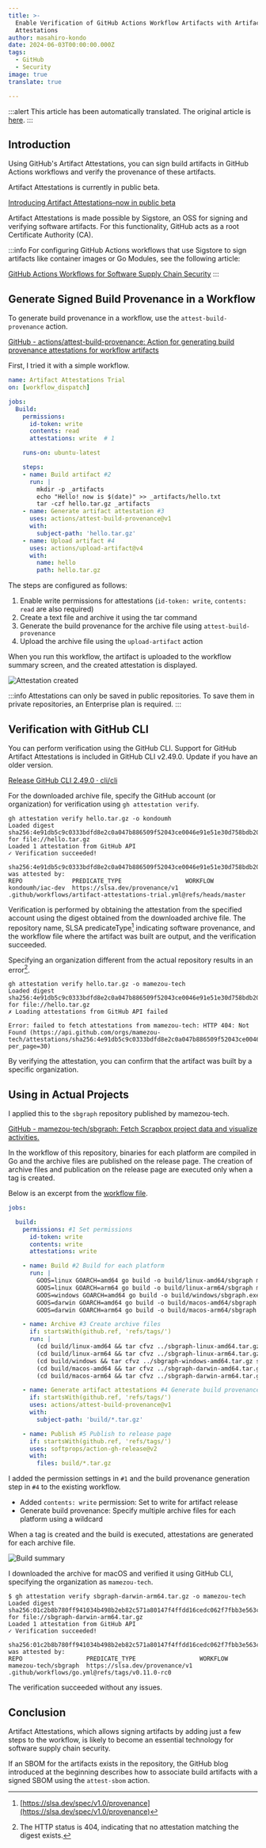 ```yaml
---
title: >-
  Enable Verification of GitHub Actions Workflow Artifacts with Artifact
  Attestations
author: masahiro-kondo
date: 2024-06-03T00:00:00.000Z
tags:
  - GitHub
  - Security
image: true
translate: true

---
```


:::alert
This article has been automatically translated.
The original article is [here](https://developer.mamezou-tech.com/blogs/2024/06/03/github-artifact-attenstations/).
:::



## Introduction
Using GitHub's Artifact Attestations, you can sign build artifacts in GitHub Actions workflows and verify the provenance of these artifacts.

Artifact Attestations is currently in public beta.

[Introducing Artifact Attestations–now in public beta](https://github.blog/2024-05-02-introducing-artifact-attestations-now-in-public-beta/)

Artifact Attestations is made possible by Sigstore, an OSS for signing and verifying software artifacts. For this functionality, GitHub acts as a root Certificate Authority (CA).

:::info
For configuring GitHub Actions workflows that use Sigstore to sign artifacts like container images or Go Modules, see the following article:

[GitHub Actions Workflows for Software Supply Chain Security](/blogs/2022/08/17/github-actions-workflows-for-software-supply-chain-security/)
:::

## Generate Signed Build Provenance in a Workflow

To generate build provenance in a workflow, use the `attest-build-provenance` action.

[GitHub - actions/attest-build-provenance: Action for generating build provenance attestations for workflow artifacts](https://github.com/actions/attest-build-provenance)

First, I tried it with a simple workflow.

```yaml:./github/workflows/artifact-attestations-trial.yml
name: Artifact Attestations Trial
on: [workflow_dispatch]

jobs:
  Build:
    permissions:
      id-token: write
      contents: read
      attestations: write  # 1

    runs-on: ubuntu-latest

    steps:
    - name: Build artifact #2
      run: |
        mkdir -p _artifacts
        echo "Hello! now is $(date)" >> _artifacts/hello.txt
        tar -czf hello.tar.gz _artifacts
    - name: Generate artifact attestation #3
      uses: actions/attest-build-provenance@v1
      with:
        subject-path: 'hello.tar.gz'
    - name: Upload artifact #4
      uses: actions/upload-artifact@v4
      with:
        name: hello
        path: hello.tar.gz
```
The steps are configured as follows:

1. Enable write permissions for attestations (`id-token: write`, `contents: read` are also required)
2. Create a text file and archive it using the tar command
3. Generate the build provenance for the archive file using `attest-build-provenance`
4. Upload the archive file using the `upload-artifact` action

When you run this workflow, the artifact is uploaded to the workflow summary screen, and the created attestation is displayed.

![Attestation created](https://i.gyazo.com/3a89f9cf86c315ded1b8ca19e55641eb.png)

:::info
Attestations can only be saved in public repositories. To save them in private repositories, an Enterprise plan is required.
:::

## Verification with GitHub CLI
You can perform verification using the GitHub CLI. Support for GitHub Artifact Attestations is included in GitHub CLI v2.49.0. Update if you have an older version.

[Release GitHub CLI 2.49.0 · cli/cli](https://github.com/cli/cli/releases/tag/v2.49.0)

For the downloaded archive file, specify the GitHub account (or organization) for verification using `gh attestation verify`.

```shell
gh attestation verify hello.tar.gz -o kondoumh    
Loaded digest sha256:4e91db5c9c0333bdfd8e2c0a047b886509f52043ce0046e91e51e30d758bdb20 for file://hello.tar.gz
Loaded 1 attestation from GitHub API
✓ Verification succeeded!

sha256:4e91db5c9c0333bdfd8e2c0a047b886509f52043ce0046e91e51e30d758bdb20 was attested by:
REPO              PREDICATE_TYPE                  WORKFLOW                                                           
kondoumh/iac-dev  https://slsa.dev/provenance/v1  .github/workflows/artifact-attestations-trial.yml@refs/heads/master
```

Verification is performed by obtaining the attestation from the specified account using the digest obtained from the downloaded archive file. The repository name, SLSA predicateType[^1] indicating software provenance, and the workflow file where the artifact was built are output, and the verification succeeded.

[^1]: [https://slsa.dev/spec/v1.0/provenance](https://slsa.dev/spec/v1.0/provenance)

Specifying an organization different from the actual repository results in an error[^2].

[^2]: The HTTP status is 404, indicating that no attestation matching the digest exists.

```shell
gh attestation verify hello.tar.gz -o mamezou-tech
Loaded digest sha256:4e91db5c9c0333bdfd8e2c0a047b886509f52043ce0046e91e51e30d758bdb20 for file://hello.tar.gz
✗ Loading attestations from GitHub API failed

Error: failed to fetch attestations from mamezou-tech: HTTP 404: Not Found (https://api.github.com/orgs/mamezou-tech/attestations/sha256:4e91db5c9c0333bdfd8e2c0a047b886509f52043ce0046e91e51e30d758bdb20?per_page=30)
```

By verifying the attestation, you can confirm that the artifact was built by a specific organization.

## Using in Actual Projects

I applied this to the `sbgraph` repository published by mamezou-tech.

[GitHub - mamezou-tech/sbgraph: Fetch Scrapbox project data and visualize activities.](https://github.com/mamezou-tech/sbgraph)

In the workflow of this repository, binaries for each platform are compiled in Go and the archive files are published on the release page. The creation of archive files and publication on the release page are executed only when a tag is created.

Below is an excerpt from the [workflow file](https://github.com/mamezou-tech/sbgraph/blob/master/.github/workflows/go.yml).

```yaml
jobs:

  build:
    permissions: #1 Set permissions
      id-token: write
      contents: write
      attestations: write

    - name: Build #2 Build for each platform
      run: |
        GOOS=linux GOARCH=amd64 go build -o build/linux-amd64/sbgraph main.go
        GOOS=linux GOARCH=arm64 go build -o build/linux-arm64/sbgraph main.go
        GOOS=windows GOARCH=amd64 go build -o build/windows/sbgraph.exe main.go
        GOOS=darwin GOARCH=amd64 go build -o build/macos-amd64/sbgraph main.go
        GOOS=darwin GOARCH=arm64 go build -o build/macos-arm64/sbgraph main.go

    - name: Archive #3 Create archive files
      if: startsWith(github.ref, 'refs/tags/')
      run: |
        (cd build/linux-amd64 && tar cfvz ../sbgraph-linux-amd64.tar.gz sbgraph)
        (cd build/linux-arm64 && tar cfvz ../sbgraph-linux-arm64.tar.gz sbgraph)
        (cd build/windows && tar cfvz ../sbgraph-windows-amd64.tar.gz sbgraph.exe)
        (cd build/macos-amd64 && tar cfvz ../sbgraph-darwin-amd64.tar.gz sbgraph)
        (cd build/macos-arm64 && tar cfvz ../sbgraph-darwin-arm64.tar.gz sbgraph)

    - name: Generate artifact attestations #4 Generate build provenance
      if: startsWith(github.ref, 'refs/tags/')
      uses: actions/attest-build-provenance@v1
      with:
        subject-path: 'build/*.tar.gz'

    - name: Publish #5 Publish to release page
      if: startsWith(github.ref, 'refs/tags/')
      uses: softprops/action-gh-release@v2
      with:
        files: build/*.tar.gz
```
I added the permission settings in `#1` and the build provenance generation step in `#4` to the existing workflow.

- Added `contents: write` permission: Set to write for artifact release
- Generate build provenance: Specify multiple archive files for each platform using a wildcard

When a tag is created and the build is executed, attestations are generated for each archive file.

![Build summary](https://i.gyazo.com/dacd7eaf083a217d25ebe2de84d03895.png)

I downloaded the archive for macOS and verified it using GitHub CLI, specifying the organization as `mamezou-tech`.

```shell
$ gh attestation verify sbgraph-darwin-arm64.tar.gz -o mamezou-tech
Loaded digest sha256:01c2b8b780ff941034b498b2eb82c571a80147f4ffdd16cedc062f7fbb3e563c for file://sbgraph-darwin-arm64.tar.gz
Loaded 1 attestation from GitHub API
✓ Verification succeeded!

sha256:01c2b8b780ff941034b498b2eb82c571a80147f4ffdd16cedc062f7fbb3e563c was attested by:
REPO                  PREDICATE_TYPE                  WORKFLOW                                      
mamezou-tech/sbgraph  https://slsa.dev/provenance/v1  .github/workflows/go.yml@refs/tags/v0.11.0-rc0
```

The verification succeeded without any issues.

## Conclusion
Artifact Attestations, which allows signing artifacts by adding just a few steps to the workflow, is likely to become an essential technology for software supply chain security.

If an SBOM for the artifacts exists in the repository, the GitHub blog introduced at the beginning describes how to associate build artifacts with a signed SBOM using the `attest-sbom` action.
